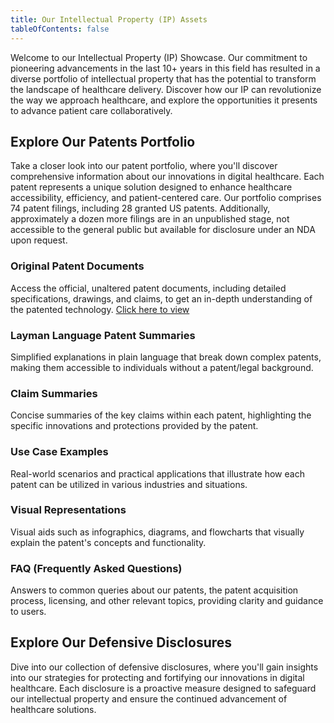 ```yaml
---
title: Our Intellectual Property (IP) Assets
tableOfContents: false
---
```

Welcome to our Intellectual Property (IP) Showcase. Our commitment to pioneering advancements in the last 10+ years in this field has resulted in a diverse portfolio of intellectual property that has the potential to transform the landscape of healthcare delivery. Discover how our IP can revolutionize the way we approach healthcare, and explore the opportunities it presents to advance patient care collaboratively.

## Explore Our Patents Portfolio

Take a closer look into our patent portfolio, where you'll discover comprehensive information about our innovations in digital healthcare. Each patent represents a unique solution designed to enhance healthcare accessibility, efficiency, and patient-centered care. Our portfolio comprises 74 patent filings, including 28 granted US patents. Additionally, approximately a dozen more filings are in an unpublished stage, not accessible to the general public but available for disclosure under an NDA upon request.

### Original Patent Documents

Access the official, unaltered patent documents, including detailed specifications, drawings, and claims, to get an in-depth understanding of the patented technology. [Click here to view](/patents-listing/)
### Layman Language Patent Summaries

Simplified explanations in plain language that break down complex patents, making them accessible to individuals without a patent/legal background.

### Claim Summaries

Concise summaries of the key claims within each patent, highlighting the specific innovations and protections provided by the patent.
### Use Case Examples

Real-world scenarios and practical applications that illustrate how each patent can be utilized in various industries and situations.
### Visual Representations

Visual aids such as infographics, diagrams, and flowcharts that visually explain the patent's concepts and functionality.
### FAQ (Frequently Asked Questions)

Answers to common queries about our patents, the patent acquisition process, licensing, and other relevant topics, providing clarity and guidance to users.

## Explore Our Defensive Disclosures

Dive into our collection of defensive disclosures, where you'll gain insights into our strategies for protecting and fortifying our innovations in digital healthcare. Each disclosure is a proactive measure designed to safeguard our intellectual property and ensure the continued advancement of healthcare solutions.